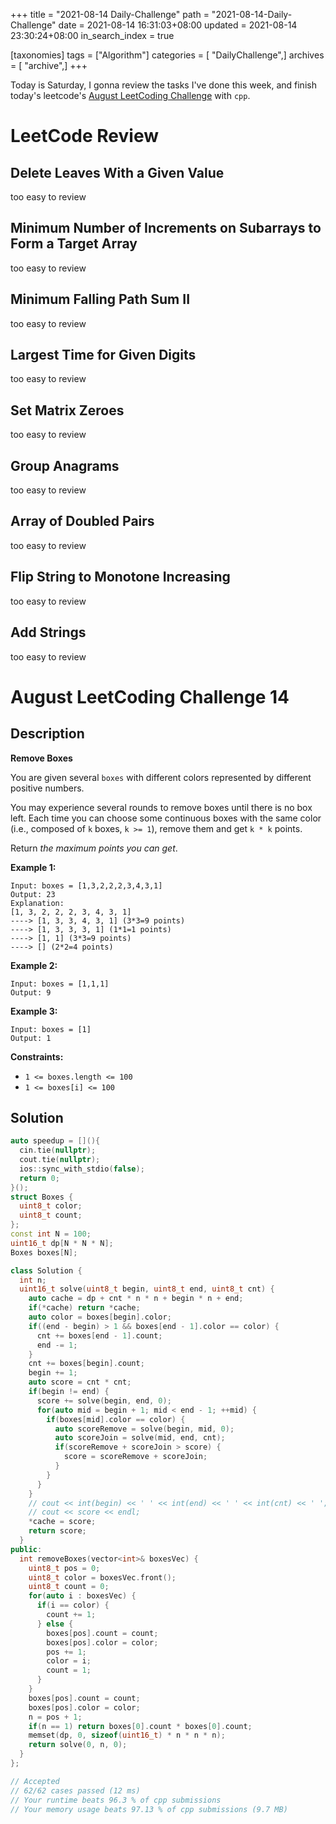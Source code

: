 +++
title = "2021-08-14 Daily-Challenge"
path = "2021-08-14-Daily-Challenge"
date = 2021-08-14 16:31:03+08:00
updated = 2021-08-14 23:30:24+08:00
in_search_index = true

[taxonomies]
tags = ["Algorithm"]
categories = [ "DailyChallenge",]
archives = [ "archive",]
+++

Today is Saturday, I gonna review the tasks I've done this week, and finish today's leetcode's [August LeetCoding Challenge](https://leetcode.com/explore/challenge/card/august-leetcoding-challenge-2021/614/week-2-august-8th-august-14th/3889/) with `cpp`.

<!-- more -->

# LeetCode Review

## Delete Leaves With a Given Value

too easy to review

## Minimum Number of Increments on Subarrays to Form a Target Array

too easy to review

## Minimum Falling Path Sum II

too easy to review

## Largest Time for Given Digits

too easy to review

## Set Matrix Zeroes

too easy to review

## Group Anagrams

too easy to review

## Array of Doubled Pairs

too easy to review

## Flip String to Monotone Increasing

too easy to review

## Add Strings

too easy to review

# August LeetCoding Challenge 14

## Description

**Remove Boxes**

You are given several `boxes` with different colors represented by different positive numbers.

You may experience several rounds to remove boxes until there is no box left. Each time you can choose some continuous boxes with the same color (i.e., composed of `k` boxes, `k >= 1`), remove them and get `k * k` points.

Return *the maximum points you can get*.

 

**Example 1:**

```
Input: boxes = [1,3,2,2,2,3,4,3,1]
Output: 23
Explanation:
[1, 3, 2, 2, 2, 3, 4, 3, 1] 
----> [1, 3, 3, 4, 3, 1] (3*3=9 points) 
----> [1, 3, 3, 3, 1] (1*1=1 points) 
----> [1, 1] (3*3=9 points) 
----> [] (2*2=4 points)
```

**Example 2:**

```
Input: boxes = [1,1,1]
Output: 9
```

**Example 3:**

```
Input: boxes = [1]
Output: 1
```

 

**Constraints:**

- `1 <= boxes.length <= 100`
- `1 <= boxes[i] <= 100`

## Solution

``` cpp
auto speedup = [](){
  cin.tie(nullptr);
  cout.tie(nullptr);
  ios::sync_with_stdio(false);
  return 0;
}();
struct Boxes {
  uint8_t color;
  uint8_t count;
};
const int N = 100;
uint16_t dp[N * N * N];
Boxes boxes[N];

class Solution {
  int n;
  uint16_t solve(uint8_t begin, uint8_t end, uint8_t cnt) {
    auto cache = dp + cnt * n * n + begin * n + end;
    if(*cache) return *cache;
    auto color = boxes[begin].color;
    if((end - begin) > 1 && boxes[end - 1].color == color) {
      cnt += boxes[end - 1].count;
      end -= 1;
    }
    cnt += boxes[begin].count;
    begin += 1;
    auto score = cnt * cnt;
    if(begin != end) {
      score += solve(begin, end, 0);
      for(auto mid = begin + 1; mid < end - 1; ++mid) {
        if(boxes[mid].color == color) {
          auto scoreRemove = solve(begin, mid, 0);
          auto scoreJoin = solve(mid, end, cnt);
          if(scoreRemove + scoreJoin > score) {
            score = scoreRemove + scoreJoin;
          }
        }
      }
    }
    // cout << int(begin) << ' ' << int(end) << ' ' << int(cnt) << ' ';
    // cout << score << endl;
    *cache = score;
    return score;
  }
public:
  int removeBoxes(vector<int>& boxesVec) {
    uint8_t pos = 0;
    uint8_t color = boxesVec.front();
    uint8_t count = 0;
    for(auto i : boxesVec) {
      if(i == color) {
        count += 1;
      } else {
        boxes[pos].count = count;
        boxes[pos].color = color;
        pos += 1;
        color = i;
        count = 1;
      }
    }
    boxes[pos].count = count;
    boxes[pos].color = color;
    n = pos + 1;
    if(n == 1) return boxes[0].count * boxes[0].count;
    memset(dp, 0, sizeof(uint16_t) * n * n * n);
    return solve(0, n, 0);
  }
};

// Accepted
// 62/62 cases passed (12 ms)
// Your runtime beats 96.3 % of cpp submissions
// Your memory usage beats 97.13 % of cpp submissions (9.7 MB)
```